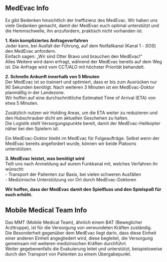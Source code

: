 ## MedEvac Info

Es gibt Bedenken hinsichtlich der Ineffizienz des MedEvac. Wir haben uns viele Gedanken gemacht, damit der MedEvac euch optimal unterstützt und die Hemmschwelle, ihn anzufordern, praktisch nicht vorhanden ist.

**1\. Kein kompliziertes Anfrageverfahren**  
Jeder kann, bei Ausfall der Führung, auf dem Notfallkanal (Kanal 1 - *SOS*) den MedEvac anfordern.  
Einfach sagen: „Wir sind Otter Bravo und brauchen den MedEvac\!“  
Alles Weitere wird dann erfragt, während der MedEvac bereits auf dem Weg ist. Die Anfrage wird vom CCT/ALO mit höchster Priorität behandelt.

**2\. Schnelle Ankunft innerhalb von 5 Minuten**    
Der MedEvac ist so trainiert und optimiert, dass er bis zum Ausrücken nur 90 Sekunden benötigt. Nach weiteren 3 Minuten ist ein MedEvac-Doktor planmäßig in der Landezone.    
Wir hoffen auf eine durchschnittliche Estimated Time of Arrival (ETA) von etwa 5 Minuten.

Zusätzlich nutzen wir Holding Areas, um die ETA weiter zu reduzieren und den Hubschrauber dicht am aktuellen Geschehen zu halten.  
Die Logistik stellt Versorgungspunkte bereit, damit der MedEvac-Helikopter näher bei den Spielern ist.

<div markdown="1" class="hidden">
Ein MedEvac-Doktor bleibt im MedEvac für Folgeaufträge. Selbst wenn der MedEvac bereits angefordert wurde, können wir beide Platoons unterstützen.
</div>

**3\. MedEvac leistet, was benötigt wird**  
Teilt uns nach Anmeldung auf eurem Funkkanal mit, welches Verfahren ihr wünscht:  
\- Transport der Patienten zur Basis, bei vielen schweren Ausfällen  
\- Medizinische Unterstützung vor Ort durch MedEvac-Doktoren

**Wir hoffen, dass der MedEvac damit den Spielfluss und den Spielspaß für euch erhöht.**

## Mobile Medical Team Info

Das MMT (Mobile Medical Team), ähnlich einem BAT (Beweglicher Arzttruppe), ist für die Versorgung von verwundeten Kräften zuständig.  
Die Besonderheit gegenüber dem MedEvac liegt darin, dass diese Einheit einer anderen Einheit angegliedert wird, diese begleitet, die Versorgung gemeinsam mit weiteren medizinischen Kräften durchführt.  
Weiter gegebenenfalls die Evakuierung leitet und unterstützt, beispielsweise durch den Transport von Patienten zu einem Übergabepunkt.  
